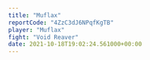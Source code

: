```yaml
---
title: "Muflax"
reportCode: "4ZzC3dJ6NPqfKgTB"
player: "Muflax"
fight: "Void Reaver"
date: 2021-10-18T19:02:24.561000+00:00
---
```

